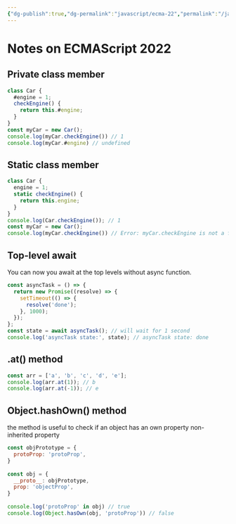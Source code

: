 ```yaml
---
{"dg-publish":true,"dg-permalink":"javascript/ecma-22","permalink":"/javascript/ecma-22/"}
---
```


# Notes on ECMAScript 2022

## Private class member
```javascript
class Car {  
  #engine = 1;  
  checkEngine() {  
    return this.#engine;  
  }  
}  
const myCar = new Car(); 
console.log(myCar.checkEngine()) // 1
console.log(myCar.#engine) // undefined
```

## Static class member
```javascript
class Car {  
  engine = 1;  
  static checkEngine() {  
    return this.engine;  
  }  
}  
console.log(Car.checkEngine()); // 1
const myCar = new Car();  
console.log(myCar.checkEngine()) // Error: myCar.checkEngine is not a function
```

## Top-level await 

You can now you await at the top levels without async function.
```javascript
const asyncTask = () => {  
  return new Promise((resolve) => {  
    setTimeout(() => {  
      resolve('done');  
    }, 1000);  
  });  
};  
const state = await asyncTask(); // will wait for 1 second
console.log('asyncTask state:', state); // asyncTask state: done
```

## .at() method

```javascript
const arr = ['a', 'b', 'c', 'd', 'e'];  
console.log(arr.at(1)); // b  
console.log(arr.at(-1)); // e
```

## Object.hashOwn() method
the method is useful to check if an object has an own property non-inherited property
```javascript
const objPrototype = {  
  protoProp: 'protoProp',  
}  
  
const obj = {  
  __proto__: objPrototype,  
  prop: 'objectProp',  
}  
  
console.log('protoProp' in obj) // true  
console.log(Object.hasOwn(obj, 'protoProp')) // false
```
